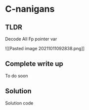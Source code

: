 # C-nanigans
## TLDR
Decode All Fp pointer var

![[Pasted image 20211011092838.png]]

## Complete write up
To do soon

## Solution
Solution code